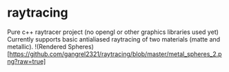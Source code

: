 # raytracing
Pure c++ raytracer project (no opengl or other graphics libraries used yet) 
Currently supports basic antialiased raytracing of two materials (matte and metallic). 
!(Rendered Spheres)[https://github.com/gangrel2321/raytracing/blob/master/metal_spheres_2.png?raw=true]
